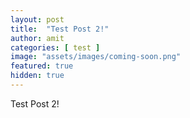 ```yaml
---
layout: post
title:  "Test Post 2!"
author: amit
categories: [ test ]
image: "assets/images/coming-soon.png"
featured: true
hidden: true
---
```


Test Post 2!
